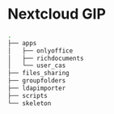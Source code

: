 # Nextcloud GIP

```bash
.
├── apps
│   ├── onlyoffice
│   ├── richdocuments
│   └── user_cas
├── files_sharing
├── groupfolders
├── ldapimporter
├── scripts
└── skeleton
```
